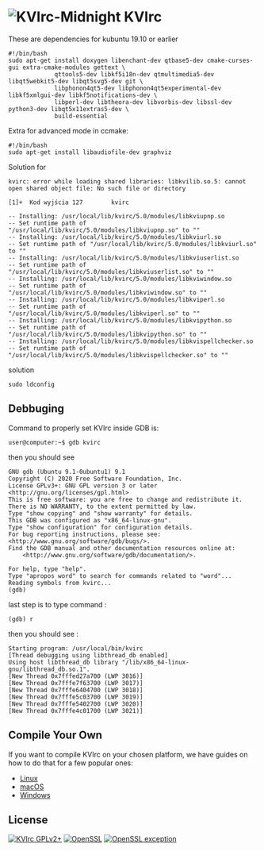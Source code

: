 # ![KVIrc-Midnight](https://github.com/kvirc/KVIrc/wiki/images/KVIrc-midnight.png) KVIrc

These are dependencies for kubuntu 19.10 or earlier
````
#!/bin/bash
sudo apt-get install doxygen libenchant-dev qtbase5-dev cmake-curses-gui extra-cmake-modules gettext \
             qttools5-dev libkf5i18n-dev qtmultimedia5-dev libqt5webkit5-dev libqt5svg5-dev git \
             libphonon4qt5-dev libphonon4qt5experimental-dev libkf5xmlgui-dev libkf5notifications-dev \
             libperl-dev libtheora-dev libvorbis-dev libssl-dev python3-dev libqt5x11extras5-dev \
             build-essential
 ````
Extra for advanced mode in ccmake:
````
#!/bin/bash
sudo apt-get install libaudiofile-dev graphviz
````

Solution for 
````
kvirc: error while loading shared libraries: libkvilib.so.5: cannot open shared object file: No such file or directory

[1]+  Kod wyjścia 127        kvirc

`````


````
-- Installing: /usr/local/lib/kvirc/5.0/modules/libkviupnp.so
-- Set runtime path of "/usr/local/lib/kvirc/5.0/modules/libkviupnp.so" to ""
-- Installing: /usr/local/lib/kvirc/5.0/modules/libkviurl.so
-- Set runtime path of "/usr/local/lib/kvirc/5.0/modules/libkviurl.so" to ""
-- Installing: /usr/local/lib/kvirc/5.0/modules/libkviuserlist.so
-- Set runtime path of "/usr/local/lib/kvirc/5.0/modules/libkviuserlist.so" to ""
-- Installing: /usr/local/lib/kvirc/5.0/modules/libkviwindow.so
-- Set runtime path of "/usr/local/lib/kvirc/5.0/modules/libkviwindow.so" to ""
-- Installing: /usr/local/lib/kvirc/5.0/modules/libkviperl.so
-- Set runtime path of "/usr/local/lib/kvirc/5.0/modules/libkviperl.so" to ""
-- Installing: /usr/local/lib/kvirc/5.0/modules/libkvipython.so
-- Set runtime path of "/usr/local/lib/kvirc/5.0/modules/libkvipython.so" to ""
-- Installing: /usr/local/lib/kvirc/5.0/modules/libkvispellchecker.so
-- Set runtime path of "/usr/local/lib/kvirc/5.0/modules/libkvispellchecker.so" to ""
````
solution 
````
sudo ldconfig
````


##  Debbuging

Command to properly set KVIrc inside GDB is:

````
user@computer:~$ gdb kvirc
````
then you should see 

````
GNU gdb (Ubuntu 9.1-0ubuntu1) 9.1
Copyright (C) 2020 Free Software Foundation, Inc.
License GPLv3+: GNU GPL version 3 or later <http://gnu.org/licenses/gpl.html>
This is free software: you are free to change and redistribute it.
There is NO WARRANTY, to the extent permitted by law.
Type "show copying" and "show warranty" for details.
This GDB was configured as "x86_64-linux-gnu".
Type "show configuration" for configuration details.
For bug reporting instructions, please see:
<http://www.gnu.org/software/gdb/bugs/>.
Find the GDB manual and other documentation resources online at:
    <http://www.gnu.org/software/gdb/documentation/>.

For help, type "help".
Type "apropos word" to search for commands related to "word"...
Reading symbols from kvirc...
(gdb) 
````
last step is to type command :
````
(gdb) r
````
then you should see :

````
Starting program: /usr/local/bin/kvirc 
[Thread debugging using libthread_db enabled]
Using host libthread_db library "/lib/x86_64-linux-gnu/libthread_db.so.1".
[New Thread 0x7fffed27a700 (LWP 3016)]
[New Thread 0x7fffe7f63700 (LWP 3017)]
[New Thread 0x7fffe6404700 (LWP 3018)]
[New Thread 0x7fffe5c03700 (LWP 3019)]
[New Thread 0x7fffe5402700 (LWP 3020)]
[New Thread 0x7fffe4c01700 (LWP 3021)]
````

## Compile Your Own

If you want to compile KVIrc on your chosen platform, we have guides on how to do that for a few popular ones:

* [Linux](https://github.com/kvirc/KVIrc/wiki/installation)
* [macOS](https://github.com/kvirc/KVIrc/wiki/Compiling-KVIrc-on-macOS)
* [Windows](https://github.com/kvirc/KVIrc/wiki/Compiling-KVIrc-on-Windows)

## License

[![KVIrc GPLv2+](https://img.shields.io/badge/KVIrc-GPLv2+-blue.svg)](./COPYING)
[![OpenSSL](https://img.shields.io/badge/OpenSSL-Licence-orange.svg)](./doc/LICENSE-OPENSSL)
[![OpenSSL exception](https://img.shields.io/badge/OpenSSL-Exception-orange.svg)](./doc/LICENSE-OPENSSL)
